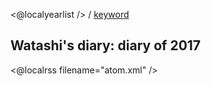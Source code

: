 <@localyearlist /> / [keyword](../keyword/index.html)

## Watashi's diary: diary of 2017

<@localrss filename="atom.xml" />
